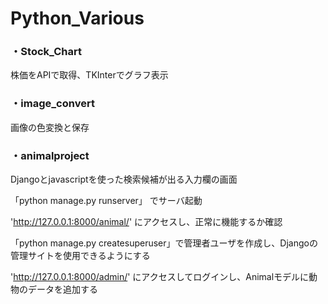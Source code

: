 # Python_Various

### ・Stock_Chart

株価をAPIで取得、TKInterでグラフ表示

### ・image_convert

画像の色変換と保存

### ・animalproject

Djangoとjavascriptを使った検索候補が出る入力欄の画面

「python manage.py runserver」 でサーバ起動

'http://127.0.0.1:8000/animal/' にアクセスし、正常に機能するか確認

「python manage.py createsuperuser」で管理者ユーザを作成し、Djangoの管理サイトを使用できるようにする

'http://127.0.0.1:8000/admin/' にアクセスしてログインし、Animalモデルに動物のデータを追加する
